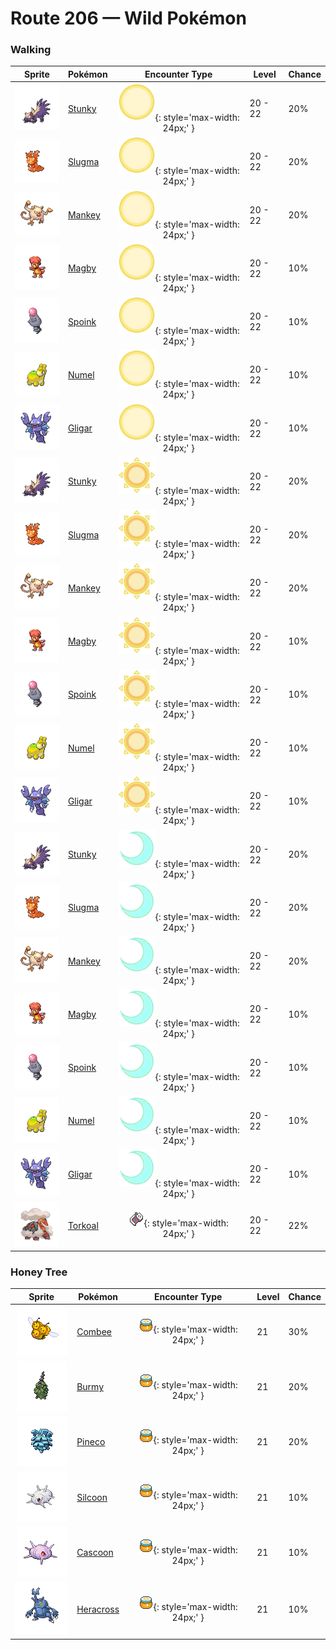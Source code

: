 # Route 206 — Wild Pokémon

### Walking

| Sprite | Pokémon | Encounter Type | Level | Chance |
|:------:|---------|:--------------:|-------|--------|
| ![Stunky](../../assets/sprites/stunky/front.gif "Stunky") | [Stunky](../../pokemon/stunky.md/) | ![Morning](../../assets/encounter_types/morning.png "Morning"){: style='max-width: 24px;' } | 20 - 22 | 20% |
| ![Slugma](../../assets/sprites/slugma/front.gif "Slugma") | [Slugma](../../pokemon/slugma.md/) | ![Morning](../../assets/encounter_types/morning.png "Morning"){: style='max-width: 24px;' } | 20 - 22 | 20% |
| ![Mankey](../../assets/sprites/mankey/front.gif "Mankey") | [Mankey](../../pokemon/mankey.md/) | ![Morning](../../assets/encounter_types/morning.png "Morning"){: style='max-width: 24px;' } | 20 - 22 | 20% |
| ![Magby](../../assets/sprites/magby/front.gif "Magby") | [Magby](../../pokemon/magby.md/) | ![Morning](../../assets/encounter_types/morning.png "Morning"){: style='max-width: 24px;' } | 20 - 22 | 10% |
| ![Spoink](../../assets/sprites/spoink/front.gif "Spoink") | [Spoink](../../pokemon/spoink.md/) | ![Morning](../../assets/encounter_types/morning.png "Morning"){: style='max-width: 24px;' } | 20 - 22 | 10% |
| ![Numel](../../assets/sprites/numel/front.gif "Numel") | [Numel](../../pokemon/numel.md/) | ![Morning](../../assets/encounter_types/morning.png "Morning"){: style='max-width: 24px;' } | 20 - 22 | 10% |
| ![Gligar](../../assets/sprites/gligar/front.gif "Gligar") | [Gligar](../../pokemon/gligar.md/) | ![Morning](../../assets/encounter_types/morning.png "Morning"){: style='max-width: 24px;' } | 20 - 22 | 10% |
| ![Stunky](../../assets/sprites/stunky/front.gif "Stunky") | [Stunky](../../pokemon/stunky.md/) | ![Day](../../assets/encounter_types/day.png "Day"){: style='max-width: 24px;' } | 20 - 22 | 20% |
| ![Slugma](../../assets/sprites/slugma/front.gif "Slugma") | [Slugma](../../pokemon/slugma.md/) | ![Day](../../assets/encounter_types/day.png "Day"){: style='max-width: 24px;' } | 20 - 22 | 20% |
| ![Mankey](../../assets/sprites/mankey/front.gif "Mankey") | [Mankey](../../pokemon/mankey.md/) | ![Day](../../assets/encounter_types/day.png "Day"){: style='max-width: 24px;' } | 20 - 22 | 20% |
| ![Magby](../../assets/sprites/magby/front.gif "Magby") | [Magby](../../pokemon/magby.md/) | ![Day](../../assets/encounter_types/day.png "Day"){: style='max-width: 24px;' } | 20 - 22 | 10% |
| ![Spoink](../../assets/sprites/spoink/front.gif "Spoink") | [Spoink](../../pokemon/spoink.md/) | ![Day](../../assets/encounter_types/day.png "Day"){: style='max-width: 24px;' } | 20 - 22 | 10% |
| ![Numel](../../assets/sprites/numel/front.gif "Numel") | [Numel](../../pokemon/numel.md/) | ![Day](../../assets/encounter_types/day.png "Day"){: style='max-width: 24px;' } | 20 - 22 | 10% |
| ![Gligar](../../assets/sprites/gligar/front.gif "Gligar") | [Gligar](../../pokemon/gligar.md/) | ![Day](../../assets/encounter_types/day.png "Day"){: style='max-width: 24px;' } | 20 - 22 | 10% |
| ![Stunky](../../assets/sprites/stunky/front.gif "Stunky") | [Stunky](../../pokemon/stunky.md/) | ![Night](../../assets/encounter_types/night.png "Night"){: style='max-width: 24px;' } | 20 - 22 | 20% |
| ![Slugma](../../assets/sprites/slugma/front.gif "Slugma") | [Slugma](../../pokemon/slugma.md/) | ![Night](../../assets/encounter_types/night.png "Night"){: style='max-width: 24px;' } | 20 - 22 | 20% |
| ![Mankey](../../assets/sprites/mankey/front.gif "Mankey") | [Mankey](../../pokemon/mankey.md/) | ![Night](../../assets/encounter_types/night.png "Night"){: style='max-width: 24px;' } | 20 - 22 | 20% |
| ![Magby](../../assets/sprites/magby/front.gif "Magby") | [Magby](../../pokemon/magby.md/) | ![Night](../../assets/encounter_types/night.png "Night"){: style='max-width: 24px;' } | 20 - 22 | 10% |
| ![Spoink](../../assets/sprites/spoink/front.gif "Spoink") | [Spoink](../../pokemon/spoink.md/) | ![Night](../../assets/encounter_types/night.png "Night"){: style='max-width: 24px;' } | 20 - 22 | 10% |
| ![Numel](../../assets/sprites/numel/front.gif "Numel") | [Numel](../../pokemon/numel.md/) | ![Night](../../assets/encounter_types/night.png "Night"){: style='max-width: 24px;' } | 20 - 22 | 10% |
| ![Gligar](../../assets/sprites/gligar/front.gif "Gligar") | [Gligar](../../pokemon/gligar.md/) | ![Night](../../assets/encounter_types/night.png "Night"){: style='max-width: 24px;' } | 20 - 22 | 10% |
| ![Torkoal](../../assets/sprites/torkoal/front.gif "Torkoal") | [Torkoal](../../pokemon/torkoal.md/) | ![Poké Radar](../../assets/encounter_types/poke_radar.png "Poké Radar"){: style='max-width: 24px;' } | 20 - 22 | 22% |

### Honey Tree

| Sprite | Pokémon | Encounter Type | Level | Chance |
|:------:|---------|:--------------:|-------|--------|
| ![Combee](../../assets/sprites/combee/front.gif "Combee") | [Combee](../../pokemon/combee.md/) | ![Honey Tree](../../assets/encounter_types/honey_tree.png "Honey Tree"){: style='max-width: 24px;' } | 21 | 30% |
| ![Burmy](../../assets/sprites/burmy/front.gif "Burmy") | [Burmy](../../pokemon/burmy.md/) | ![Honey Tree](../../assets/encounter_types/honey_tree.png "Honey Tree"){: style='max-width: 24px;' } | 21 | 20% |
| ![Pineco](../../assets/sprites/pineco/front.gif "Pineco") | [Pineco](../../pokemon/pineco.md/) | ![Honey Tree](../../assets/encounter_types/honey_tree.png "Honey Tree"){: style='max-width: 24px;' } | 21 | 20% |
| ![Silcoon](../../assets/sprites/silcoon/front.gif "Silcoon") | [Silcoon](../../pokemon/silcoon.md/) | ![Honey Tree](../../assets/encounter_types/honey_tree.png "Honey Tree"){: style='max-width: 24px;' } | 21 | 10% |
| ![Cascoon](../../assets/sprites/cascoon/front.gif "Cascoon") | [Cascoon](../../pokemon/cascoon.md/) | ![Honey Tree](../../assets/encounter_types/honey_tree.png "Honey Tree"){: style='max-width: 24px;' } | 21 | 10% |
| ![Heracross](../../assets/sprites/heracross/front.gif "Heracross") | [Heracross](../../pokemon/heracross.md/) | ![Honey Tree](../../assets/encounter_types/honey_tree.png "Honey Tree"){: style='max-width: 24px;' } | 21 | 10% |

